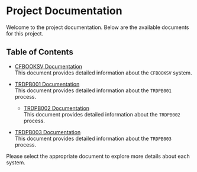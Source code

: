 # Project Documentation

Welcome to the project documentation. Below are the available documents for this project.

## Table of Contents

- [CFBOOKSV Documentation](CFBOOKSV.md)  
  This document provides detailed information about the `CFBOOKSV` system.

- [TRDPB001 Documentation](TRDPB001.md)  
  This document provides detailed information about the `TRDPB001` process.

  - [TRDPB002 Documentation](TRDPB002.md)  
  This document provides detailed information about the `TRDPB002` process.

- [TRDPB003 Documentation](TRDPB003.md)  
  This document provides detailed information about the `TRDPB003` process.

Please select the appropriate document to explore more details about each system.
